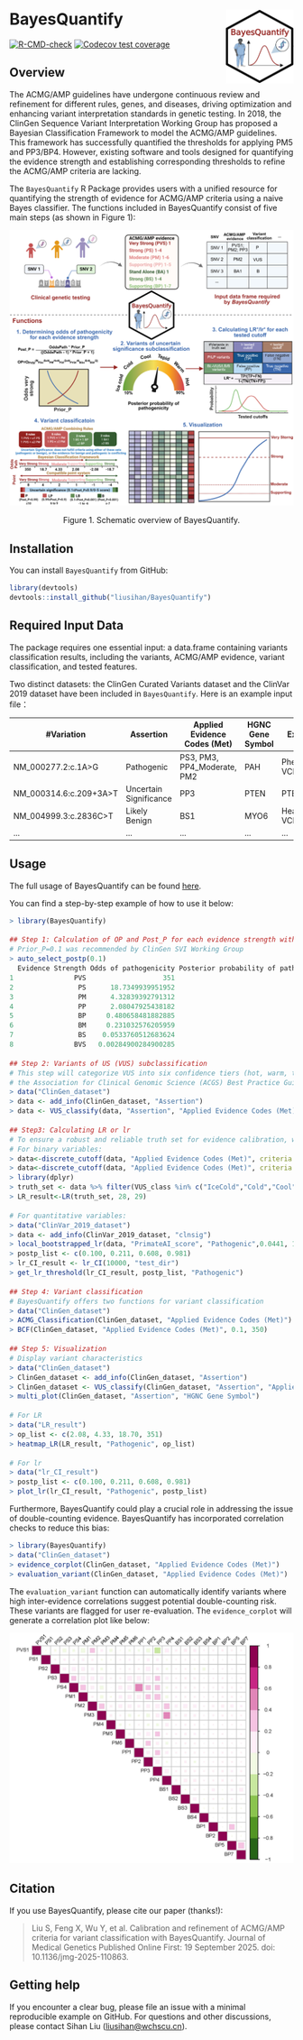 
<!-- README.md is generated from README.Rmd. Please edit that file -->

# BayesQuantify <img src="man/figures/logo.png" align="right" width="120" />

<!-- badges: start -->

[![R-CMD-check](https://github.com/liusihan/BayesQuantify/actions/workflows/R-CMD-check.yaml/badge.svg)](https://github.com/liusihan/BayesQuantify/actions/workflows/R-CMD-check.yaml)
[![Codecov test
coverage](https://codecov.io/gh/liusihan/BayesQuantify/branch/master/graph/badge.svg)](https://app.codecov.io/gh/liusihan/BayesQuantify?branch=master)
<!-- badges: end -->

## Overview
The ACMG/AMP guidelines have undergone continuous review and refinement
for different rules, genes, and diseases, driving optimization and
enhancing variant interpretation standards in genetic testing. In 2018,
the ClinGen Sequence Variant Interpretation Working Group has proposed a
Bayesian Classification Framework to model the ACMG/AMP guidelines. This
framework has successfully quantified the thresholds for applying PM5
and PP3/BP4. However, existing software and tools designed for quantifying 
the evidence strength and establishing corresponding thresholds to refine 
the ACMG/AMP criteria are lacking.

The `BayesQuantify` R Package provides users with a unified resource 
for quantifying the strength of evidence for ACMG/AMP criteria using a 
naive Bayes classifier. The functions included in BayesQuantify consist 
of five main steps (as shown in Figure 1):

![Figure 1](https://github.com/liusihan/BayesQuantify/blob/master/man/figures/Figure1.png?raw=true)
<p align="center"> Figure 1. Schematic overview of BayesQuantify. </p>

## Installation

You can install `BayesQuantify` from GitHub:

``` r
library(devtools)
devtools::install_github("liusihan/BayesQuantify")
```

## Required Input Data
The package requires one essential input: a data.frame containing variants classification results, including the variants, ACMG/AMP evidence, variant classification, and tested features.

Two distinct datasets: the ClinGen Curated Variants dataset and the ClinVar 2019 dataset have been included in `BayesQuantify`. Here is an example input file：

|#Variation|Assertion|Applied Evidence Codes (Met)|HGNC Gene Symbol|Expert Panel|...|
|---|---|---|---|---|---|
|NM_000277.2:c.1A>G|Pathogenic|PS3, PM3, PP4_Moderate, PM2|PAH|Phenylketonuria VCEP|...|
|NM_000314.6:c.209+3A>T|Uncertain Significance|PP3|PTEN|PTEN VCEP|...|
|NM_004999.3:c.2836C>T|Likely Benign|BS1|MYO6|Hearing Loss VCEP|...|
|...|...|...|...|...|...|


## Usage
The full usage of BayesQuantify can be found [here](https://github.com/liusihan/BayesQuantify/blob/79848f80b975984615efea4879d8aecaecb7115a/man/figures/BayesQuantify_1.0.0.pdf).

You can find a step-by-step example of how to use it below:
``` r
> library(BayesQuantify)

## Step 1: Calculation of OP and Post_P for each evidence strength with user-defined Prior_P.
# Prior_P=0.1 was recommended by ClinGen SVI Working Group
> auto_select_postp(0.1)
  Evidence Strength Odds of pathogenicity Posterior probability of pathogenicity and benignity
1               PVS                   351                                                0.975
2                PS      18.7349939951952                                     0.67550020016016
3                PM      4.32839392791312                                    0.324749849931156
4                PP      2.08047925438182                                    0.187760764369383
5                BP     0.480658481882885                                    0.949301150041276
6                BM     0.231032576205959                                    0.974972184931784
7                BS    0.0533760512683624                                    0.994104293142569
8               BVS   0.00284900284900285                                    0.999683544303797

## Step 2: Variants of US (VUS) subclassification
# This step will categorize VUS into six confidence tiers (hot, warm, tepid, cool, cold, and ice cold) according to
# the Association for Clinical Genomic Science (ACGS) Best Practice Guidelines.
> data("ClinGen_dataset")
> data <- add_info(ClinGen_dataset, "Assertion")
> data <- VUS_classify(data, "Assertion", "Applied Evidence Codes (Met)")

## Step3: Calculating LR or lr
# To ensure a robust and reliable truth set for evidence calibration, we recommend excluding hot, warm, tepid VUS.
# For binary variables: 
> data<-discrete_cutoff(data, "Applied Evidence Codes (Met)", criteria = "PM2_Supporting")
> data<-discrete_cutoff(data, "Applied Evidence Codes (Met)", criteria = "PM2")
> library(dplyr)
> truth_set <- data %>% filter(VUS_class %in% c("IceCold","Cold","Cool","")) %>% filter(!grepl("BA1",`Applied Evidence Codes (Met)`)) 
> LR_result<-LR(truth_set, 28, 29)

# For quantitative variables: 
> data("ClinVar_2019_dataset")
> data <- add_info(ClinVar_2019_dataset, "clnsig")
> local_bootstrapped_lr(data, "PrimateAI_score", "Pathogenic",0.0441, 10000, 100, 0.01, "test_dir")
> postp_list <- c(0.100, 0.211, 0.608, 0.981)
> lr_CI_result <- lr_CI(10000, "test_dir")
> get_lr_threshold(lr_CI_result, postp_list, "Pathogenic")

## Step 4: Variant classification
# BayesQuantify offers two functions for variant classification
> data("ClinGen_dataset")
> ACMG_Classification(ClinGen_dataset, "Applied Evidence Codes (Met)")
> BCF(ClinGen_dataset, "Applied Evidence Codes (Met)", 0.1, 350)

## Step 5: Visualization
# Display variant characteristics
> data("ClinGen_dataset")
> ClinGen_dataset <- add_info(ClinGen_dataset, "Assertion")
> ClinGen_dataset <- VUS_classify(ClinGen_dataset, "Assertion", "Applied Evidence Codes (Met)")
> multi_plot(ClinGen_dataset, "Assertion", "HGNC Gene Symbol")

# For LR
> data("LR_result")
> op_list <- c(2.08, 4.33, 18.70, 351)
> heatmap_LR(LR_result, "Pathogenic", op_list)

# For lr
> data("lr_CI_result")
> postp_list <- c(0.100, 0.211, 0.608, 0.981)
> plot_lr(lr_CI_result, "Pathogenic", postp_list)

```

Furthermore, BayesQuantify could play a crucial role in addressing the issue of double-counting evidence. BayesQuantify has incorporated correlation checks to reduce this bias:
``` r
> library(BayesQuantify)
> data("ClinGen_dataset")
> evidence_corplot(ClinGen_dataset, "Applied Evidence Codes (Met)")
> evaluation_variant(ClinGen_dataset, "Applied Evidence Codes (Met)")
```
The `evaluation_variant` function can automatically identify variants where high inter-evidence correlations suggest potential double-counting risk. 
These variants are flagged for user re-evaluation. The `evidence_corplot` will generate a correlation plot like below:

![Evidence correlation](https://github.com/liusihan/BayesQuantify/blob/master/man/figures/evidence_corrplot.jpg?raw=true)


## Citation
If you use BayesQuantify, please cite our paper (thanks!):
> Liu S, Feng X, Wu Y, et al. Calibration and refinement of ACMG/AMP criteria for variant classification with BayesQuantify. Journal of Medical Genetics Published Online First: 19 September 2025. doi: 10.1136/jmg-2025-110863.


## Getting help
If you encounter a clear bug, please file an issue with a minimal reproducible example on GitHub. For questions and other discussions, please contact Sihan Liu (liusihan@wchscu.cn).
